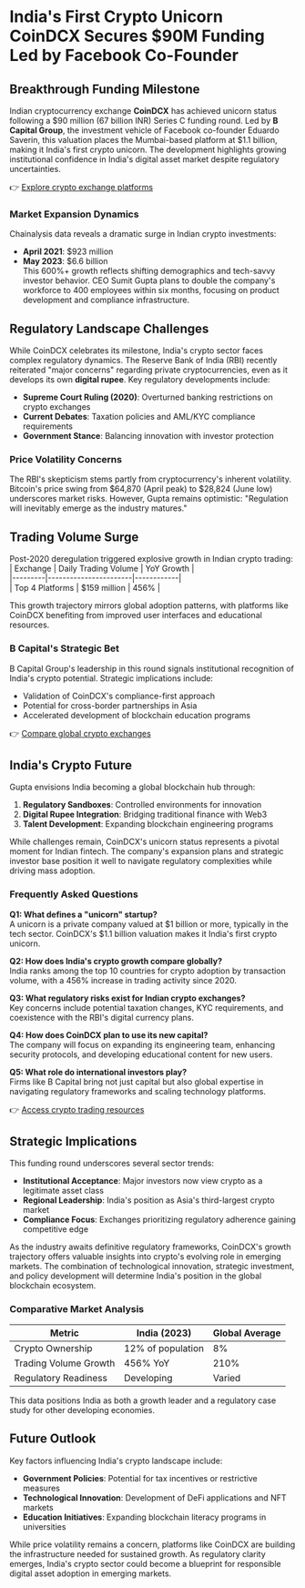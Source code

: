 # India's First Crypto Unicorn CoinDCX Secures $90M Funding Led by Facebook Co-Founder  

## Breakthrough Funding Milestone  

Indian cryptocurrency exchange **CoinDCX** has achieved unicorn status following a $90 million (67 billion INR) Series C funding round. Led by **B Capital Group**, the investment vehicle of Facebook co-founder Eduardo Saverin, this valuation places the Mumbai-based platform at $1.1 billion, making it India's first crypto unicorn. The development highlights growing institutional confidence in India's digital asset market despite regulatory uncertainties.  

👉 [Explore crypto exchange platforms](https://bit.ly/okx-bonus)  

### Market Expansion Dynamics  
Chainalysis data reveals a dramatic surge in Indian crypto investments:  
- **April 2021**: $923 million  
- **May 2023**: $6.6 billion  
This 600%+ growth reflects shifting demographics and tech-savvy investor behavior. CEO Sumit Gupta plans to double the company's workforce to 400 employees within six months, focusing on product development and compliance infrastructure.  

## Regulatory Landscape Challenges  

While CoinDCX celebrates its milestone, India's crypto sector faces complex regulatory dynamics. The Reserve Bank of India (RBI) recently reiterated "major concerns" regarding private cryptocurrencies, even as it develops its own **digital rupee**. Key regulatory developments include:  

- **Supreme Court Ruling (2020)**: Overturned banking restrictions on crypto exchanges  
- **Current Debates**: Taxation policies and AML/KYC compliance requirements  
- **Government Stance**: Balancing innovation with investor protection  

### Price Volatility Concerns  
The RBI's skepticism stems partly from cryptocurrency's inherent volatility. Bitcoin's price swing from $64,870 (April peak) to $28,824 (June low) underscores market risks. However, Gupta remains optimistic: "Regulation will inevitably emerge as the industry matures."  

## Trading Volume Surge  

Post-2020 deregulation triggered explosive growth in Indian crypto trading:  
| Exchange | Daily Trading Volume | YoY Growth |  
|---------|-----------------------|------------|  
| Top 4 Platforms | $159 million | 456% |  

This growth trajectory mirrors global adoption patterns, with platforms like CoinDCX benefiting from improved user interfaces and educational resources.  

### B Capital's Strategic Bet  
B Capital Group's leadership in this round signals institutional recognition of India's crypto potential. Strategic implications include:  
- Validation of CoinDCX's compliance-first approach  
- Potential for cross-border partnerships in Asia  
- Accelerated development of blockchain education programs  

👉 [Compare global crypto exchanges](https://bit.ly/okx-bonus)  

## India's Crypto Future  

Gupta envisions India becoming a global blockchain hub through:  
1. **Regulatory Sandboxes**: Controlled environments for innovation  
2. **Digital Rupee Integration**: Bridging traditional finance with Web3  
3. **Talent Development**: Expanding blockchain engineering programs  

While challenges remain, CoinDCX's unicorn status represents a pivotal moment for Indian fintech. The company's expansion plans and strategic investor base position it well to navigate regulatory complexities while driving mass adoption.  

### Frequently Asked Questions  

**Q1: What defines a "unicorn" startup?**  
A unicorn is a private company valued at $1 billion or more, typically in the tech sector. CoinDCX's $1.1 billion valuation makes it India's first crypto unicorn.  

**Q2: How does India's crypto growth compare globally?**  
India ranks among the top 10 countries for crypto adoption by transaction volume, with a 456% increase in trading activity since 2020.  

**Q3: What regulatory risks exist for Indian crypto exchanges?**  
Key concerns include potential taxation changes, KYC requirements, and coexistence with the RBI's digital currency plans.  

**Q4: How does CoinDCX plan to use its new capital?**  
The company will focus on expanding its engineering team, enhancing security protocols, and developing educational content for new users.  

**Q5: What role do international investors play?**  
Firms like B Capital bring not just capital but also global expertise in navigating regulatory frameworks and scaling technology platforms.  

👉 [Access crypto trading resources](https://bit.ly/okx-bonus)  

## Strategic Implications  

This funding round underscores several sector trends:  
- **Institutional Acceptance**: Major investors now view crypto as a legitimate asset class  
- **Regional Leadership**: India's position as Asia's third-largest crypto market  
- **Compliance Focus**: Exchanges prioritizing regulatory adherence gaining competitive edge  

As the industry awaits definitive regulatory frameworks, CoinDCX's growth trajectory offers valuable insights into crypto's evolving role in emerging markets. The combination of technological innovation, strategic investment, and policy development will determine India's position in the global blockchain ecosystem.  

### Comparative Market Analysis  

| Metric | India (2023) | Global Average |  
|--------|--------------|----------------|  
| Crypto Ownership | 12% of population | 8% |  
| Trading Volume Growth | 456% YoY | 210% |  
| Regulatory Readiness | Developing | Varied |  

This data positions India as both a growth leader and a regulatory case study for other developing economies.  

## Future Outlook  

Key factors influencing India's crypto landscape include:  
- **Government Policies**: Potential for tax incentives or restrictive measures  
- **Technological Innovation**: Development of DeFi applications and NFT markets  
- **Education Initiatives**: Expanding blockchain literacy programs in universities  

While price volatility remains a concern, platforms like CoinDCX are building the infrastructure needed for sustained growth. As regulatory clarity emerges, India's crypto sector could become a blueprint for responsible digital asset adoption in emerging markets.